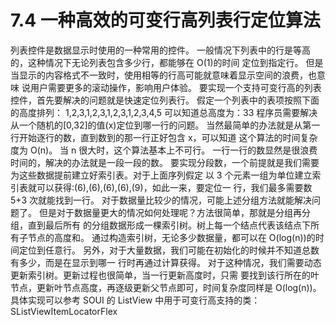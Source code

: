 # 7.4 一种高效的可变行高列表行定位算法

列表控件是数据显示时使用的一种常用的控件。
一般情况下列表中的行是等高的，这种情况下无论列表包含多少行，都能够在 O(1)的时间
定位到指定行。
但是当显示的内容格式不一致时，使用相等的行高可能就意味着显示空间的浪费，也意味
说用户需要更多的滚动操作，影响用户体验。
要实现一个支持可变行高的列表控件，首先要解决的问题就是快速定位列表行。
假定一个列表中的表项按照下面的高度排列：
1,2,3,1,2,3,1,2,3,1,2,3,4,5
可以知道总高度为：33
程序员需要解决从一个随机的[0,32]的值(x)定位到哪一行的问题。
当然最简单的办法就是从第一行开始逐行的数，直到数到的那一行正好包含 x，可以知道
这个算法的时间复杂度为 O(n)。
当 n 很大时，这个算法基本上不可行。
一行一行的数显然是很浪费时间的，解决的办法就是一段一段的数。
要实现分段数，一个前提就是我们需要为这些数据提前建立好索引表。对于上面序列假定
以 3 个元素一组为单位建立索引表就可以获得:(6),(6),(6),(6),(9)，如此一来，要定位一
行，我们最多需要数 5+3 次就能找到一行。
对于数据量比较少的情况，可能上述分组方法就能解决问题了。
但是对于数据量更大的情况如何处理呢？方法很简单，那就是分组再分组，直到最后所有
的分组数据形成一棵索引树。树上每一个结点代表该结点下所有子节点的高度和。
通过构造索引树，无论多少数据量，都可以在 O(log(n))的时间定位到任意行。
另外，对于大量数据，我们可能在初始化的时候并不知道总数有多少，而是在显示到哪一
行时再通过计算获得。
对于这种情况，我们需要动态更新索引树。更新过程也很简单，当一行更新高度时，只需
要找到该行所在的叶节点，更新叶节点高度，再逐级更新父节点即可，时间复杂度同样是
O(log(n))。
具体实现可以参考 SOUI 的 ListView 中用于可变行高支持的类：
SListViewItemLocatorFlex

